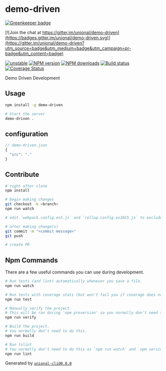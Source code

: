 # demo-driven

[![Greenkeeper badge](https://badges.greenkeeper.io/unional/demo-driven.svg)](https://greenkeeper.io/)

[![Join the chat at https://gitter.im/unional/demo-driven](https://badges.gitter.im/unional/demo-driven.svg)](https://gitter.im/unional/demo-driven?utm_source=badge&utm_medium=badge&utm_campaign=pr-badge&utm_content=badge)

[![unstable][unstable-image]][unstable-url]
[![NPM version][npm-image]][npm-url]
[![NPM downloads][downloads-image]][downloads-url]
[![Build status][travis-image]][travis-url]
[![Coverage Status][coveralls-image]][coveralls-url]

Demo Driven Development

## Usage

```sh
npm install -g demo-driven

# Start the server
demo-driven .
```

## configuration

```js
// demo-driven.json
{
  "src": "."
}
```

## Contribute

```sh
# right after clone
npm install

# begin making changes
git checkout -b <branch>
npm run watch

# edit `webpack.config.es5.js` and `rollup.config.es2015.js` to exclude dependencies for the bundle if needed

# after making change(s)
git commit -m "<commit message>"
git push

# create PR
```

## Npm Commands

There are a few useful commands you can use during development.

```sh
# Run tests (and lint) automatically whenever you save a file.
npm run watch

# Run tests with coverage stats (but won't fail you if coverage does not meet criteria)
npm run test

# Manually verify the project.
# This will be ran during 'npm preversion' so you normally don't need to run this yourself.
npm run verify

# Build the project.
# You normally don't need to do this.
npm run build

# Run tslint
# You normally don't need to do this as `npm run watch` and `npm version` will automatically run lint for you.
npm run lint
```

Generated by [`unional-cli@0.0.0`](https://github.com/unional/unional-cli)

[unstable-image]: http://badges.github.io/stability-badges/dist/unstable.svg
[unstable-url]: http://github.com/badges/stability-badges
[npm-image]: https://img.shields.io/npm/v/demo-driven.svg?style=flat
[npm-url]: https://npmjs.org/package/demo-driven
[downloads-image]: https://img.shields.io/npm/dm/demo-driven.svg?style=flat
[downloads-url]: https://npmjs.org/package/demo-driven
[travis-image]: https://img.shields.io/travis/unional/demo-driven.svg?style=flat
[travis-url]: https://travis-ci.org/unional/demo-driven
[coveralls-image]: https://coveralls.io/repos/github/unional/demo-driven/badge.svg
[coveralls-url]: https://coveralls.io/github/unional/demo-driven
